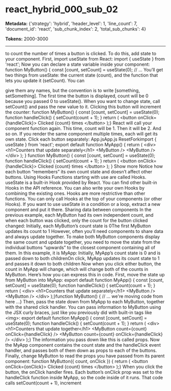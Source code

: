 # react_hybrid_000_sub_02

**Metadata:** {'strategy': 'hybrid', 'header_level': 1, 'line_count': 7, 'document_id': 'react', 'sub_chunk_index': 2, 'total_sub_chunks': 4}

**Tokens:** 2000-3000

---

 to count the number of times a button is clicked. To do this, add state to your component. First, import useState from React: import { useState } from &#x27;react&#x27;; Now you can declare a state variable inside your component: function MyButton() { const [count, setCount] = useState(0); // ... You’ll get two things from useState: the current state (count), and the function that lets you update it (setCount). You can

 give them any names, but the convention is to write [something, setSomething]. The first time the button is displayed, count will be 0 because you passed 0 to useState(). When you want to change state, call setCount() and pass the new value to it. Clicking this button will increment the counter: function MyButton() { const [count, setCount] = useState(0); function handleClick() { setCount(count + 1); } return ( &lt;button onClick={handleClick}&gt; Clicked {count} times &lt;/button&gt; );} React will call your component function again. This time, count will be 1. Then it will be 2. And so on. If you render the same component multiple times, each will get its own state. Click each button separately: App.jsApp.js ResetForkimport { useState } from &#x27;react&#x27;; export default function MyApp() { return ( &lt;div&gt; &lt;h1&gt;Counters that update separately&lt;/h1&gt; &lt;MyButton /&gt; &lt;MyButton /&gt; &lt;/div&gt; ); } function MyButton() { const [count, setCount] = useState(0); function handleClick() { setCount(count + 1); } return ( &lt;button onClick={handleClick}&gt; Clicked {count} times &lt;/button&gt; ); } Show more Notice how each button “remembers” its own count state and doesn’t affect other buttons. Using Hooks Functions starting with use are called Hooks. useState is a built-in Hook provided by React. You can find other built-in Hooks in the API reference. You can also write your own Hooks by combining the existing ones. Hooks are more restrictive than other functions. You can only call Hooks at the top of your components (or other Hooks). If you want to use useState in a condition or a loop, extract a new component and put it there. Sharing data between components In the previous example, each MyButton had its own independent count, and when each button was clicked, only the count for the button clicked changed: Initially, each MyButton’s count state is 0The first MyButton updates its count to 1 However, often you’ll need components to share data and always update together. To make both MyButton components display the same count and update together, you need to move the state from the individual buttons “upwards” to the closest component containing all of them. In this example, it is MyApp: Initially, MyApp’s count state is 0 and is passed down to both childrenOn click, MyApp updates its count state to 1 and passes it down to both children Now when you click either button, the count in MyApp will change, which will change both of the counts in MyButton. Here’s how you can express this in code. First, move the state up from MyButton into MyApp: export default function MyApp() { const [count, setCount] = useState(0); function handleClick() { setCount(count + 1); } return ( &lt;div&gt; &lt;h1&gt;Counters that update separately&lt;/h1&gt; &lt;MyButton /&gt; &lt;MyButton /&gt; &lt;/div&gt; );}function MyButton() { // ... we&#x27;re moving code from here ...} Then, pass the state down from MyApp to each MyButton, together with the shared click handler. You can pass information to MyButton using the JSX curly braces, just like you previously did with built-in tags like &lt;img&gt;: export default function MyApp() { const [count, setCount] = useState(0); function handleClick() { setCount(count + 1); } return ( &lt;div&gt; &lt;h1&gt;Counters that update together&lt;/h1&gt; &lt;MyButton count={count} onClick={handleClick} /&gt; &lt;MyButton count={count} onClick={handleClick} /&gt; &lt;/div&gt; );} The information you pass down like this is called props. Now the MyApp component contains the count state and the handleClick event handler, and passes both of them down as props to each of the buttons. Finally, change MyButton to read the props you have passed from its parent component: function MyButton({ count, onClick }) { return ( &lt;button onClick={onClick}&gt; Clicked {count} times &lt;/button&gt; );} When you click the button, the onClick handler fires. Each button’s onClick prop was set to the handleClick function inside MyApp, so the code inside of it runs. That code calls setCount(count + 1), increment